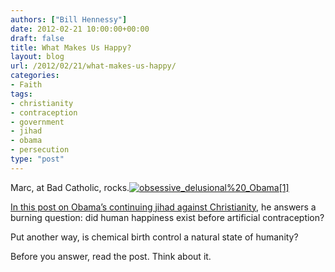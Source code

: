 ```yaml
---
authors: ["Bill Hennessy"]
date: 2012-02-21 10:00:00+00:00
draft: false
title: What Makes Us Happy?
layout: blog
url: /2012/02/21/what-makes-us-happy/
categories:
- Faith
tags:
- christianity
- contraception
- government
- jihad
- obama
- persecution
type: "post"
---
```


Marc, at Bad Catholic, rocks.[![obsessive_delusional%20_Obama[1]](https://hennessysview.com/wp-content/uploads/2012/02/obsessive_delusional20_Obama1_thumb.jpg)
](https://hennessysview.com/wp-content/uploads/2012/02/obsessive_delusional20_Obama1.jpg)

[In this post on Obama’s continuing jihad against Christianity](https://www.patheos.com/blogs/badcatholic/2012/02/is-contraception-a-right.html), he answers a burning question: did human happiness exist before artificial contraception?

Put another way, is chemical birth control a natural state of humanity?

Before you answer, read the post. Think about it.

